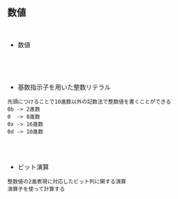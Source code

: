 ## 数値  
<br>

- 数値  
```

```
<br>
<br>

- 基数指示子を用いた整数リテラル  
```
先頭につけることで10進数以外の記数法で整数値を書くことができる
0b -> 2進数
0  -> 8進数
0x -> 16進数
0d -> 10進数
```
<br>
<br>

- ビット演算  
```
整数値の2進表現に対応したビット列に関する演算
演算子を使って計算する
```